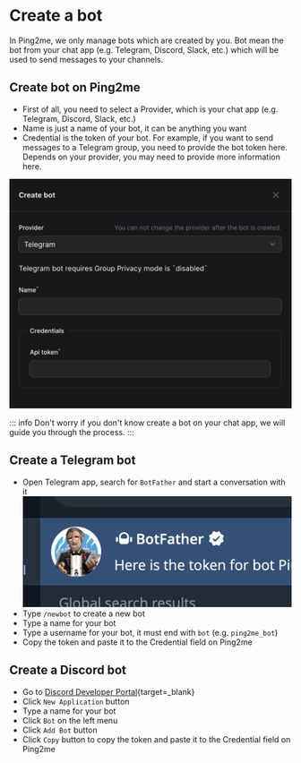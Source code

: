 # Create a bot

In Ping2me, we only manage bots which are created by you. Bot mean the bot from your chat app (e.g. Telegram, Discord, Slack, etc.) which will be used to send messages to your channels.

## Create bot on Ping2me

- First of all, you need to select a Provider, which is your chat app (e.g. Telegram, Discord, Slack, etc.)
- Name is just a name of your bot, it can be anything you want
- Credential is the token of your bot. For example, if you want to send messages to a Telegram group, you need to provide the bot token here. Depends on your provider, you may need to provide more information here.

![](2023-12-03-22-37-17.png)

::: info
Don't worry if you don't know create a bot on your chat app, we will guide you through the process.
:::

## Create a Telegram bot

- Open Telegram app, search for `BotFather` and start a conversation with it
![](2023-12-03-22-46-58.png)
- Type `/newbot` to create a new bot
- Type a name for your bot
- Type a username for your bot, it must end with `bot` (e.g. `ping2me_bot`)
- Copy the token and paste it to the Credential field on Ping2me

## Create a Discord bot

- Go to [Discord Developer Portal](https://discord.com/developers/applications){target=_blank}
- Click `New Application` button
- Type a name for your bot
- Click `Bot` on the left menu
- Click `Add Bot` button
- Click `Copy` button to copy the token and paste it to the Credential field on Ping2me